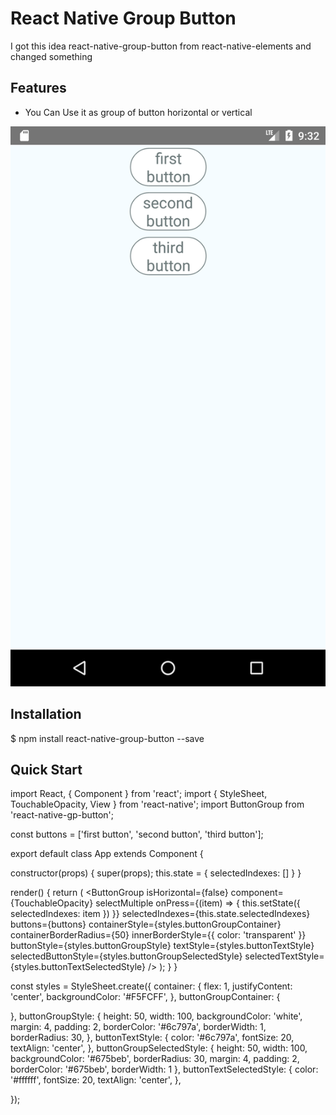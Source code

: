 # React Native Group Button

I got this idea react-native-group-button from react-native-elements and changed something

## Features

- You Can Use it as group of button horizontal or vertical 

![alt text](https://github.com/KianooshSoleimani/react-native-group-button/blob/master/screenShot.png)

## Installation

$ npm install react-native-group-button --save

## Quick Start

import React, { Component } from 'react';
import { StyleSheet, TouchableOpacity, View } from 'react-native';
import ButtonGroup from 'react-native-gp-button';

const buttons = ['first button', 'second button', 'third button'];


export default class App extends Component {

  constructor(props) {
    super(props);
    this.state = {
      selectedIndexes: []
    }
  }

  render() {
    return (
      <View style={styles.container}>
        <ButtonGroup
          isHorizontal={false}
          component={TouchableOpacity}
          selectMultiple
          onPress={(item) => {
            this.setState({ selectedIndexes: item })
          }}
          selectedIndexes={this.state.selectedIndexes}
          buttons={buttons}
          containerStyle={styles.buttonGroupContainer}
          containerBorderRadius={50}
          innerBorderStyle={{ color: 'transparent' }}
          buttonStyle={styles.buttonGroupStyle}
          textStyle={styles.buttonTextStyle}
          selectedButtonStyle={styles.buttonGroupSelectedStyle}
          selectedTextStyle={styles.buttonTextSelectedStyle}
        />
      </View>
    );
  }
}

const styles = StyleSheet.create({
  container: {
    flex: 1,
    justifyContent: 'center',
    backgroundColor: '#F5FCFF',
  },
  buttonGroupContainer: {
    
  },
  buttonGroupStyle: {
    height: 50,
    width: 100,
    backgroundColor: 'white',
    margin: 4,
    padding: 2,
    borderColor: '#6c797a',
    borderWidth: 1,
    borderRadius: 30,
  },
  buttonTextStyle: {
    color: '#6c797a',
    fontSize: 20,
    textAlign: 'center',
  },
  buttonGroupSelectedStyle: {
    height: 50,
    width: 100,
    backgroundColor: '#675beb',
    borderRadius: 30,
    margin: 4,
    padding: 2,
    borderColor: '#675beb',
    borderWidth: 1
  },
  buttonTextSelectedStyle: {
    color: '#ffffff',
    fontSize: 20,
    textAlign: 'center',
  },

});


